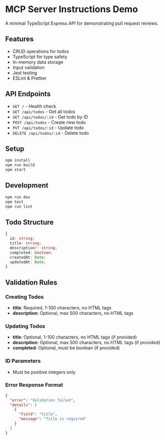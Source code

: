 # MCP Server Instructions Demo

A minimal TypeScript Express API for demonstrating pull request reviews.

## Features

- CRUD operations for todos
- TypeScript for type safety
- In-memory data storage
- Input validation
- Jest testing
- ESLint & Prettier

## API Endpoints

- `GET /` - Health check
- `GET /api/todos` - Get all todos
- `GET /api/todos/:id` - Get todo by ID
- `POST /api/todos` - Create new todo
- `PUT /api/todos/:id` - Update todo
- `DELETE /api/todos/:id` - Delete todo

## Setup

```bash
npm install
npm run build
npm start
```

## Development

```bash
npm run dev
npm test
npm run lint
```

## Todo Structure

```typescript
{
  id: string;
  title: string;
  description?: string;
  completed: boolean;
  createdAt: Date;
  updatedAt: Date;
}
```

## Validation Rules

### Creating Todos
- **title**: Required, 1-100 characters, no HTML tags
- **description**: Optional, max 500 characters, no HTML tags

### Updating Todos
- **title**: Optional, 1-100 characters, no HTML tags (if provided)
- **description**: Optional, max 500 characters, no HTML tags (if provided)  
- **completed**: Optional, must be boolean (if provided)

### ID Parameters
- Must be positive integers only

### Error Response Format
```json
{
  "error": "Validation failed",
  "details": [
    {
      "field": "title",
      "message": "Title is required"
    }
  ]
}
```
